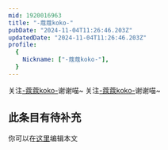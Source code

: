 ```yaml
---
mid: 1920016963
title: "-蔻蔻koko-"
pubDate: "2024-11-04T11:26:46.203Z"
updatedDate: "2024-11-04T11:26:46.203Z"
profile:
  {
    Nickname: ["-蔻蔻koko-"],
  }
---
```


关注[-蔻蔻koko-](https://space.bilibili.com/1920016963)谢谢喵~ 关注[-蔻蔻koko-](https://space.bilibili.com/1920016963)谢谢喵~

## 此条目有待补充
你可以在[这里](https://github.com/Yuhanawa/VTuber.ICU/edit/master/src/content/v/-蔻蔻koko-/index.md)编辑本文
